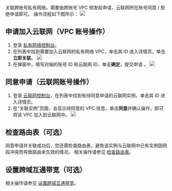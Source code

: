 关联跨账号私有网络，需要由跨账号 VPC 侧发起申请，云联网所在账号同意 / 拒绝申请即可。 
操作流程如下图所示：
![](https://main.qcloudimg.com/raw/60807add361682ba1472ce05ec9095df.png)

## 申请加入云联网（VPC 账号操作）
1. 登录 [私有网络控制台](https://console.cloud.tencent.com/vpc/vpc?rid=1)。 
2. 在列表中找到需要加入云联网的私有网络 VPC，单击其 ID 进入详情页，单击**立即关联**。
![](https://main.qcloudimg.com/raw/6ce503139704f389e85437908d162cae.png)
3. 在弹窗中，填写对端的账号 ID 和云联网 ID，单击**确定**，提交申请 。
 ![](https://main.qcloudimg.com/raw/26b68cca5e5d406cc2d75c121c6deef1.png)

## 同意申请（云联网账号操作）
1. 登录 [云联网控制台](https://console.cloud.tencent.com/vpc/ccn)，在列表中找到有待同意申请的云联网实例，单击其 ID 进入详情页。 
2. 在“关联实例”页面，会显示待同意的 VPC 信息，单击**同意**并确认操作，即可将该 VPC 加入到云联网中。 
![](https://main.qcloudimg.com/raw/33495ecf47a3d5f6004740ef3c236dd0.png)

## 检查路由表（可选）
同意申请并关联成功后，您还需检查路由表，避免该实例与云联网中已有实例因网段冲突而导致路由未生效的情况。 
相关操作请参见 [检查路由表](https://cloud.tencent.com/document/product/877/18756)。

## 设置跨域互通带宽（可选）
相关操作请参见 [设置跨域互通带宽](https://cloud.tencent.com/document/product/877/18759)。


